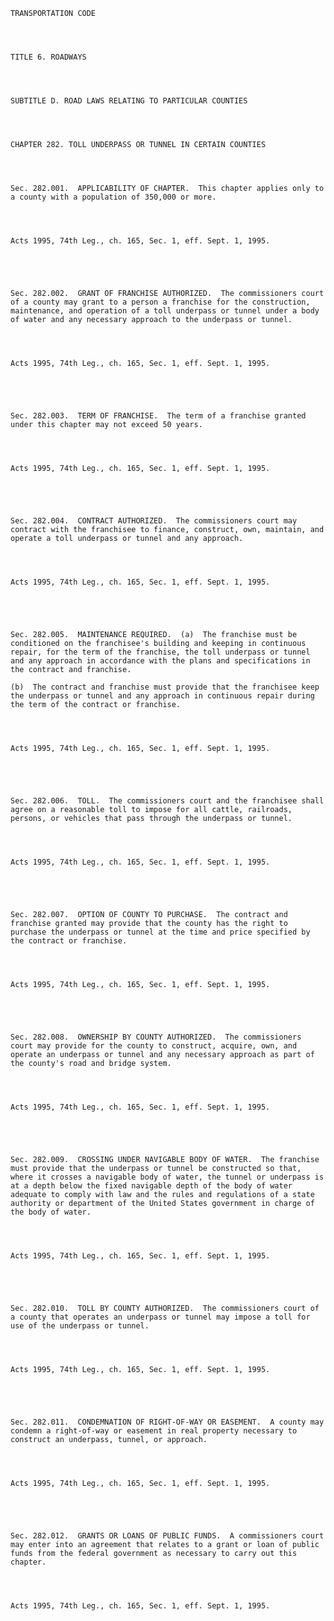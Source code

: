 ﻿
    
    
    	
    					
    
    
    TRANSPORTATION CODE
    
      
    
    
    TITLE 6. ROADWAYS
    
      
    
    
    SUBTITLE D. ROAD LAWS RELATING TO PARTICULAR COUNTIES
    
      
    
    
    CHAPTER 282. TOLL UNDERPASS OR TUNNEL IN CERTAIN COUNTIES
    
      
    
    
    Sec. 282.001.  APPLICABILITY OF CHAPTER.  This chapter applies only to a county with a population of 350,000 or more.
    
    
    
    
    Acts 1995, 74th Leg., ch. 165, Sec. 1, eff. Sept. 1, 1995.
    
    
    
    
    
    Sec. 282.002.  GRANT OF FRANCHISE AUTHORIZED.  The commissioners court of a county may grant to a person a franchise for the construction, maintenance, and operation of a toll underpass or tunnel under a body of water and any necessary approach to the underpass or tunnel.
    
    
    
    
    Acts 1995, 74th Leg., ch. 165, Sec. 1, eff. Sept. 1, 1995.
    
    
    
    
    
    Sec. 282.003.  TERM OF FRANCHISE.  The term of a franchise granted under this chapter may not exceed 50 years.
    
    
    
    
    Acts 1995, 74th Leg., ch. 165, Sec. 1, eff. Sept. 1, 1995.
    
    
    
    
    
    Sec. 282.004.  CONTRACT AUTHORIZED.  The commissioners court may contract with the franchisee to finance, construct, own, maintain, and operate a toll underpass or tunnel and any approach.
    
    
    
    
    Acts 1995, 74th Leg., ch. 165, Sec. 1, eff. Sept. 1, 1995.
    
    
    
    
    
    Sec. 282.005.  MAINTENANCE REQUIRED.  (a)  The franchise must be conditioned on the franchisee's building and keeping in continuous repair, for the term of the franchise, the toll underpass or tunnel and any approach in accordance with the plans and specifications in the contract and franchise.
    
    (b)  The contract and franchise must provide that the franchisee keep the underpass or tunnel and any approach in continuous repair during the term of the contract or franchise.
    
    
    
    
    Acts 1995, 74th Leg., ch. 165, Sec. 1, eff. Sept. 1, 1995.
    
    
    
    
    
    Sec. 282.006.  TOLL.  The commissioners court and the franchisee shall agree on a reasonable toll to impose for all cattle, railroads, persons, or vehicles that pass through the underpass or tunnel.
    
    
    
    
    Acts 1995, 74th Leg., ch. 165, Sec. 1, eff. Sept. 1, 1995.
    
    
    
    
    
    Sec. 282.007.  OPTION OF COUNTY TO PURCHASE.  The contract and franchise granted may provide that the county has the right to purchase the underpass or tunnel at the time and price specified by the contract or franchise.
    
    
    
    
    Acts 1995, 74th Leg., ch. 165, Sec. 1, eff. Sept. 1, 1995.
    
    
    
    
    
    Sec. 282.008.  OWNERSHIP BY COUNTY AUTHORIZED.  The commissioners court may provide for the county to construct, acquire, own, and operate an underpass or tunnel and any necessary approach as part of the county's road and bridge system.
    
    
    
    
    Acts 1995, 74th Leg., ch. 165, Sec. 1, eff. Sept. 1, 1995.
    
    
    
    
    
    Sec. 282.009.  CROSSING UNDER NAVIGABLE BODY OF WATER.  The franchise must provide that the underpass or tunnel be constructed so that, where it crosses a navigable body of water, the tunnel or underpass is at a depth below the fixed navigable depth of the body of water adequate to comply with law and the rules and regulations of a state authority or department of the United States government in charge of the body of water.
    
    
    
    
    Acts 1995, 74th Leg., ch. 165, Sec. 1, eff. Sept. 1, 1995.
    
    
    
    
    
    Sec. 282.010.  TOLL BY COUNTY AUTHORIZED.  The commissioners court of a county that operates an underpass or tunnel may impose a toll for use of the underpass or tunnel.
    
    
    
    
    Acts 1995, 74th Leg., ch. 165, Sec. 1, eff. Sept. 1, 1995.
    
    
    
    
    
    Sec. 282.011.  CONDEMNATION OF RIGHT-OF-WAY OR EASEMENT.  A county may condemn a right-of-way or easement in real property necessary to construct an underpass, tunnel, or approach.
    
    
    
    
    Acts 1995, 74th Leg., ch. 165, Sec. 1, eff. Sept. 1, 1995.
    
    
    
    
    
    Sec. 282.012.  GRANTS OR LOANS OF PUBLIC FUNDS.  A commissioners court may enter into an agreement that relates to a grant or loan of public funds from the federal government as necessary to carry out this chapter.
    
    
    
    
    Acts 1995, 74th Leg., ch. 165, Sec. 1, eff. Sept. 1, 1995.
    
    
    
    
    				
